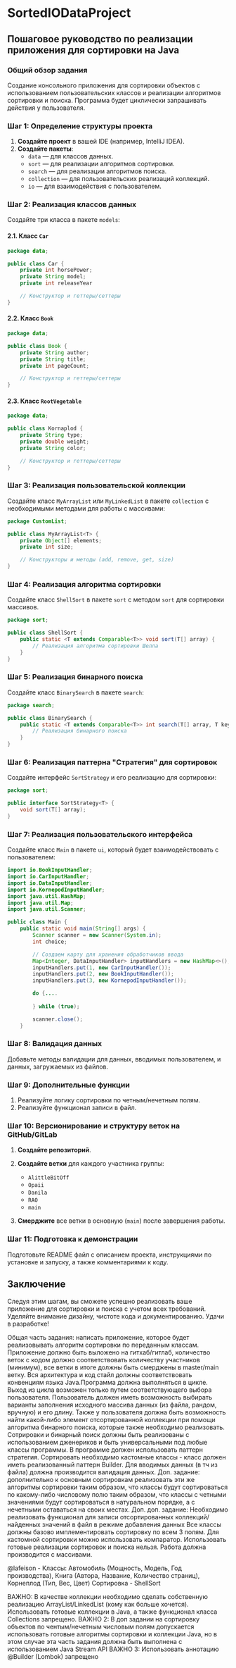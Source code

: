# SortedIODataProject

## Пошаговое руководство по реализации приложения для сортировки на Java

### Общий обзор задания
Создание консольного приложения для сортировки объектов с использованием пользовательских классов и реализации алгоритмов сортировки и поиска. Программа будет циклически запрашивать действия у пользователя.

### Шаг 1: Определение структуры проекта
1. **Создайте проект** в вашей IDE (например, IntelliJ IDEA).
2. **Создайте пакеты**:
    - `data` — для классов данных.
    - `sort` — для реализации алгоритмов сортировки.
    - `search` — для реализации алгоритмов поиска.
    - `collection` — для пользовательских реализаций коллекций.
    - `io` — для взаимодействия с пользователем.

### Шаг 2: Реализация классов данных
Создайте три класса в пакете `models`:

#### 2.1. Класс `Car`
```java
package data;

public class Car {
    private int horsePower;
    private String model;
    private int releaseYear

    // Конструктор и геттеры/сеттеры
}
```

#### 2.2. Класс `Book`
```java
package data;

public class Book {
    private String author;
    private String title;
    private int pageCount;

    // Конструктор и геттеры/сеттеры
}
```

#### 2.3. Класс `RootVegetable`
```java
package data;

public class Kornaplod {
    private String type;
    private double weight;
    private String color;

    // Конструктор и геттеры/сеттеры
}
```

### Шаг 3: Реализация пользовательской коллекции
Создайте класс `MyArrayList` или `MyLinkedList` в пакете `collection` с необходимыми методами для работы с массивами:

```java
package CustomList;

public class MyArrayList<T> {
    private Object[] elements;
    private int size;

    // Конструкторы и методы (add, remove, get, size)
}
```

### Шаг 4: Реализация алгоритма сортировки
Создайте класс `ShellSort` в пакете `sort` с методом `sort` для сортировки массивов.

```java
package sort;

public class ShellSort {
    public static <T extends Comparable<T>> void sort(T[] array) {
        // Реализация алгоритма сортировки Шелла
    }
}
```

### Шаг 5: Реализация бинарного поиска
Создайте класс `BinarySearch` в пакете `search`:

```java
package search;

public class BinarySearch {
    public static <T extends Comparable<T>> int search(T[] array, T key) {
        // Реализация бинарного поиска
    }
}
```

### Шаг 6: Реализация паттерна "Стратегия" для сортировок
Создайте интерфейс `SortStrategy` и его реализацию для сортировки:

```java
package sort;

public interface SortStrategy<T> {
    void sort(T[] array);
}
```

### Шаг 7: Реализация пользовательского интерфейса
Создайте класс `Main` в пакете `ui`, который будет взаимодействовать с пользователем:

```java
import io.BookInputHandler;
import io.CarInputHandler;
import io.DataInputHandler;
import io.KornepodInputHandler;
import java.util.HashMap;
import java.util.Map;
import java.util.Scanner;

public class Main {
    public static void main(String[] args) {
        Scanner scanner = new Scanner(System.in);
        int choice;

        // Создаем карту для хранения обработчиков ввода
        Map<Integer, DataInputHandler> inputHandlers = new HashMap<>();
        inputHandlers.put(1, new CarInputHandler());
        inputHandlers.put(2, new BookInputHandler());
        inputHandlers.put(3, new KornepodInputHandler());

        do {....
     
        } while (true);

        scanner.close();
    }
```

### Шаг 8: Валидация данных
Добавьте методы валидации для данных, вводимых пользователем, и данных, загружаемых из файлов.

### Шаг 9: Дополнительные функции
1. Реализуйте логику сортировки по четным/нечетным полям.
2. Реализуйте функционал записи в файл.

### Шаг 10: Версионирование и структуру веток на GitHub/GitLab
1. **Создайте репозиторий**.
2. **Создайте ветки** для каждого участника группы:
    - `AlittleBitOff`
    - `Opaii`
    - `Danila`
    - `RAO`
    - `main`

3. **Смерджите** все ветки в основную (`main`) после завершения работы.

### Шаг 11: Подготовка к демонстрации
Подготовьте README файл с описанием проекта, инструкциями по установке и запуску, а также комментариями
к коду.

## Заключение
Следуя этим шагам, вы сможете успешно реализовать ваше приложение для сортировки и поиска с учетом всех
требований. Уделяйте внимание дизайну, чистоте кода и документированию. Удачи в разработке!

Общая часть задания: написать приложение, которое будет реализовывать алгоритм сортировки по переданным
классам. Приложение должно быть выложено на гитхаб/гитлаб, количество веток с кодом должно соответствовать
количеству участников (минимум), все ветки в итоге должны быть смерджены в master/main ветку. Вся 
архитектура и код стайл должны соответствовать конвенциям языка Java.Программа должна выполняться в цикле.
Выход из цикла возможен только путем соответствующего выбора пользователя. Пользователь должен иметь
возможность выбирать варианты заполнения исходного массива данных (из файла, рандом, вручную) и его длину.
Также у пользователя должна быть возможность найти какой-либо элемент отсортированной коллекции при помощи
алгоритма бинарного поиска, которые также необходимо реализовать. Сотрировки и бинарный поиск должны быть
реализованы с использованием дженериков и быть универсальными под любые классы программы. В программе 
должен использовать паттерн стратегия. Сортировать необходимо кастомные классы - класс должен иметь
реализованный паттерн Builder. Для вводимых данных (в тч из файла) должна производится валидация данных.
Доп. задание: дополнительно к основным сортировкам реализовать эти же алгоритмы сортировки таким образом,
что классы будут сортироваться по какому-либо числовому полю таким образом, что классы с четными значениями
будут сортироваться в натуральном порядке, а с нечетными оставаться на своих местах.
Доп. доп. задание: Необходимо реализовать функционал для записи отсортированных коллекций/найденных 
значений в файл в режиме добавления данных
Все классы должны базово имплементировать сортировку по всем 3 полям. Для кастомной сортировки можно
использовать компаратор. Использовать готовые реализации сортировок и поиска нельзя. Работа должна
производится с массивами.

@lafeison  - Классы: Автомобиль (Мощность, Модель, Год производства), Книга (Автора, Название,
Количество страниц), Корнеплод (Тип, Вес, Цвет) Сортировка - ShellSort

ВАЖНО: В качестве коллекции необходимо сделать собственную реализацию ArrayList/LinkedList (кому
как больше хочется). Использовать готовые коллекции в Java, а также функционал класса Collections 
запрещено.
ВАЖНО 2: В доп задании на сортировку объектов по чентым/нечетным числовым полям допускается 
использовать готовые алгоритмы сортировки и коллекции Java, но в этом случае эта часть задания
должна быть выполнена с использованием Java Stream API
ВАЖНО 3: Использовать аннотацию @Builder (Lombok) запрещено
